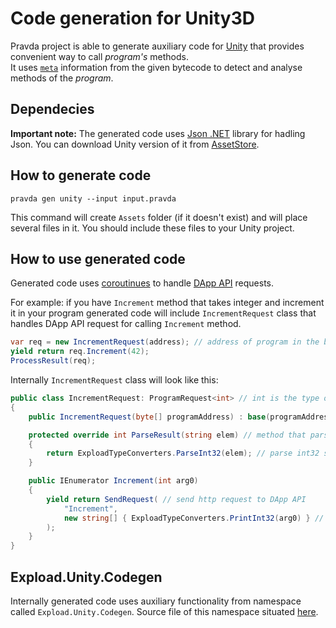# Code generation for Unity3D

Pravda project is able to generate auxiliary code for [Unity](https://unity3d.com/) that provides convenient way to call _program's_ methods.  
It uses [`meta`](../virtual-machine/meta.md) information from the given bytecode to detect and analyse methods of the _program_. 

## Dependecies
**Important note:**
The generated code uses [Json .NET](https://www.newtonsoft.com/json) library for hadling Json.
You can download Unity version of it from [AssetStore](https://assetstore.unity.com/packages/tools/input-management/json-net-for-unity-11347).

## How to generate code

```
pravda gen unity --input input.pravda
```

This command will create `Assets` folder (if it doesn't exist) and will place several files in it.
You should include these files to your Unity project.

## How to use generated code

Generated code uses [coroutinues](https://docs.unity3d.com/ScriptReference/Coroutine.html) to handle [DApp API](dapp-api.md) requests.

For example: if you have `Increment` method that takes integer and increment it in your program generated code will include `IncrementRequest` class
that handles DApp API request for calling `Increment` method.
```c#
var req = new IncrementRequest(address); // address of program in the blockchain as byte array
yield return req.Increment(42);
ProcessResult(req);
```

Internally `IncrementRequest` class will look like this:
```c#
public class IncrementRequest: ProgramRequest<int> // int is the type of result
{
    public IncrementRequest(byte[] programAddress) : base(programAddress) { } // address of deployed program in the blockchain

    protected override int ParseResult(string elem) // method that parses Pravda specific format to result value
    {
        return ExploadTypeConverters.ParseInt32(elem); // parse int32 see (data specification)[ref/vm/data.md]
    }

    public IEnumerator Increment(int arg0)
    {
        yield return SendRequest( // send http request to DApp API
            "Increment",
            new string[] { ExploadTypeConverters.PrintInt32(arg0) } // print int32 see (data specification)[ref/vm/data.md]
        );
    }
}
```

## Expload.Unity.Codegen

Internally generated code uses auxiliary functionality from namespace called `Expload.Unity.Codegen`.
Source file of this namespace situated [here](../../codegen/src/main/resources/ExploadUnityCodegen.cs).

